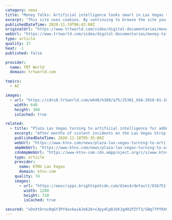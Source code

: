 ```yaml
---
category: news
title: "Money Talks: Artificial intelligence looks smart in Las Vegas tech show"
excerpt: "This site uses cookies. By continuing to browse the site you are agreeing to our use of cookies. Learn more"
publishedDateTime: 2020-11-19T06:42:00Z
originalUrl: "https://www.trtworld.com/video/digital-documentaries/money-talks-artificial-intelligence-looks-smart-in-las-vegas-tech-show/5a5caeac0a65dd34668bbcec"
webUrl: "https://www.trtworld.com/video/digital-documentaries/money-talks-artificial-intelligence-looks-smart-in-las-vegas-tech-show/5a5caeac0a65dd34668bbcec"
type: article
quality: 37
heat: -1
published: false

provider:
  name: TRT World
  domain: trtworld.com

topics:
  - AI

images:
  - url: "https://cdni0.trtworld.com/w640/h360/q75/25301_USA-2018-01-10-CES-tech-show-LA-AP_1516023790183.jpg"
    width: 640
    height: 360
    isCached: true

related:
  - title: "Plaza Las Vegas turning to artificial intelligence for added security"
    excerpt: "After months of violent incidents on the Las Vegas Strip and downtown The Plaza hotel-casino is turning to artificial intelligence."
    publishedDateTime: 2020-11-18T05:35:00Z
    webUrl: "https://www.ktnv.com/news/plaza-las-vegas-turning-to-artificial-intelligence-for-added-security"
    ampWebUrl: "https://www.ktnv.com/news/plaza-las-vegas-turning-to-artificial-intelligence-for-added-security?_amp=true"
    cdnAmpWebUrl: "https://www-ktnv-com.cdn.ampproject.org/c/s/www.ktnv.com/news/plaza-las-vegas-turning-to-artificial-intelligence-for-added-security?_amp=true"
    type: article
    provider:
      name: KTNV Las Vegas
      domain: ktnv.com
    quality: 74
    images:
      - url: "https://ewscripps.brightspotcdn.com/dims4/default/81b751f/2147483647/strip/true/crop/1166x656+0+8/resize/1280x720!/quality/90/?url=http%3A%2F%2Fewscripps-brightspot.s3.amazonaws.com%2F5f%2F79%2F1e0f07ad4f8ba8e43d8c70829010%2Fpatscan.PNG"
        width: 1280
        height: 720
        isCached: true

secured: "xDnXtDroc0qGY3PY4xvkwiAJe626+x3py4CpDJUXJgdH1PZYT3/SBq77PYRX0OTKjHeHKtk/qypa1mlw8FlCxQdd21EKzuRl2Hy86mgjuC3iFcAKyb5DPbMGEv5c4aQoCh4BPG0TYjOV4TsWgzTOVkMky9YwHYDkaSQ441sLnfvBDyH/5i7P/Na4d26IFGK4kJcVpvw1UcXF7ePNqnhqBdE2arW+WLurVHS1T1FCZbgvc/b90h6SERcGfREyWkJD9ftZZnyoI4rz12At3v3bJ4AX5F4YGO9EZHXRPz5hFq+q80F+1QWq940KVq0gQDEQO6Ep2aeQ7Tel5qnvpqug319ibRuH8AY5ngKd01icy7E=;Q0TlHpCwOsP3Bc8H/9/KRg=="
---
```


